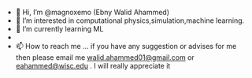 - 👋 Hi, I’m @magnoxemo (Ebny Walid Ahammed)
- 👀 I’m interested in computational physics,simulation,machine learning.
- 🌱 I’m currently learning ML 
-
- 📫 How to reach me ... if you have any suggestion or advises for me then please email me walid.ahammed01@gmail.com or eahammed@wisc.edu . I will really appreciate it 

<!---
magnoxemo/magnoxemo is a ✨ special ✨ repository because its `README.md` (this file) appears on your GitHub profile.
You can click the Preview link to take a look at your changes.
--->
